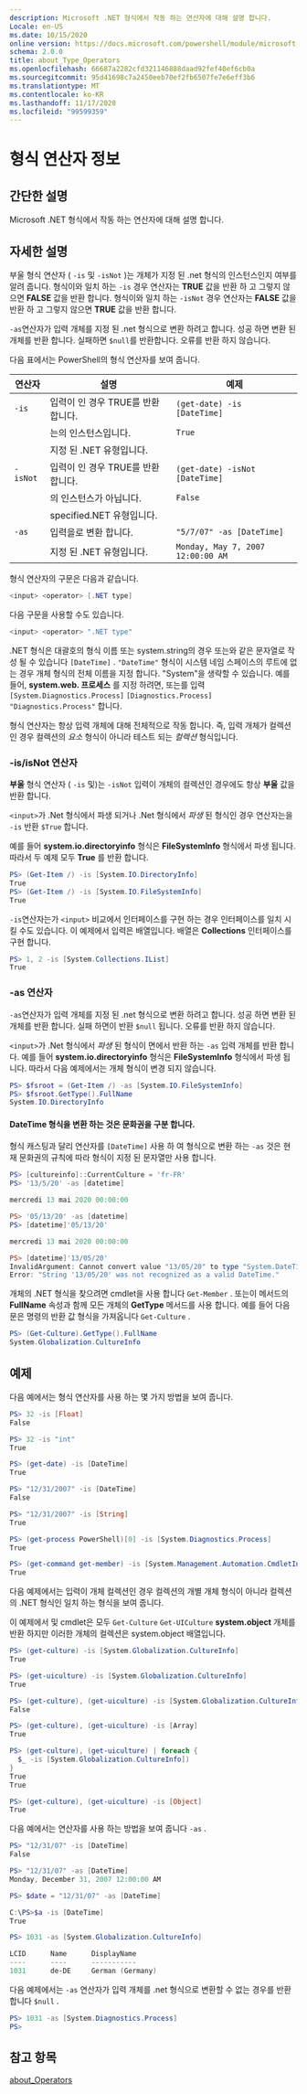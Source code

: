 ```yaml
---
description: Microsoft .NET 형식에서 작동 하는 연산자에 대해 설명 합니다.
Locale: en-US
ms.date: 10/15/2020
online version: https://docs.microsoft.com/powershell/module/microsoft.powershell.core/about/about_type_operators?view=powershell-7.2&WT.mc_id=ps-gethelp
schema: 2.0.0
title: about_Type_Operators
ms.openlocfilehash: 66687a2282cfd321146888daad92fef40ef6cb0a
ms.sourcegitcommit: 95d41698c7a2450eeb70ef2fb6507fe7e6eff3b6
ms.translationtype: MT
ms.contentlocale: ko-KR
ms.lasthandoff: 11/17/2020
ms.locfileid: "99599359"
---
```

# <a name="about-type-operators"></a>형식 연산자 정보

## <a name="short-description"></a>간단한 설명
Microsoft .NET 형식에서 작동 하는 연산자에 대해 설명 합니다.

## <a name="long-description"></a>자세한 설명

부울 형식 연산자 ( `-is` 및 `-isNot` )는 개체가 지정 된 .net 형식의 인스턴스인지 여부를 알려 줍니다. 형식이와 일치 하는 `-is` 경우 연산자는 **TRUE** 값을 반환 하 고 그렇지 않으면 **FALSE** 값을 반환 합니다. 형식이와 일치 하는 `-isNot` 경우 연산자는 **FALSE** 값을 반환 하 고 그렇지 않으면 **TRUE** 값을 반환 합니다.

`-as`연산자가 입력 개체를 지정 된 .net 형식으로 변환 하려고 합니다. 성공 하면 변환 된 개체를 반환 합니다. 실패하면 `$null`를 반환합니다. 오류를 반환 하지 않습니다.

다음 표에서는 PowerShell의 형식 연산자를 보여 줍니다.

|연산자|설명                |예제                          |
|--------|---------------------------|---------------------------------|
|`-is`   |입력이 인 경우 TRUE를 반환 합니다.|`(get-date) -is [DateTime]`      |
|        |는의 인스턴스입니다.      |`True`                           |
|        |지정 된 .NET 유형입니다.       |                                 |
|`-isNot`|입력이 인 경우 TRUE를 반환 합니다.|`(get-date) -isNot [DateTime]`   |
|        |의 인스턴스가 아닙니다.     |`False`                          |
|        |specified.NET 유형입니다.        |                                 |
|`-as`   |입력을로 변환 합니다.  |`"5/7/07" -as [DateTime]`        |
|        |지정 된 .NET 유형입니다.       |`Monday, May 7, 2007 12:00:00 AM`|

형식 연산자의 구문은 다음과 같습니다.

```powershell
<input> <operator> [.NET type]
```

다음 구문을 사용할 수도 있습니다.

```powershell
<input> <operator> ".NET type"
```

.NET 형식은 대괄호의 형식 이름 또는 system.string의 경우 또는와 같은 문자열로 작성 될 수 있습니다 `[DateTime]` . `"DateTime"`  형식이 시스템 네임 스페이스의 루트에 없는 경우 개체 형식의 전체 이름을 지정 합니다. "System"을 생략할 수 있습니다. 예를 들어, **system.web. 프로세스** 를 지정 하려면, 또는를 입력 `[System.Diagnostics.Process]` `[Diagnostics.Process]` `"Diagnostics.Process"` 합니다.

형식 연산자는 항상 입력 개체에 대해 전체적으로 작동 합니다. 즉, 입력 개체가 컬렉션인 경우 컬렉션의 _요소_ 형식이 아니라 테스트 되는 _컬렉션_ 형식입니다.

### <a name="-isisnot-operators"></a>-is/isNot 연산자

**부울** 형식 연산자 ( `-is` 및)는 `-isNot` 입력이 개체의 컬렉션인 경우에도 항상 **부울** 값을 반환 합니다.

`<input>`가 .Net 형식에서 파생 되거나 .Net 형식에서 _파생_ 된 형식인 경우 연산자는을 `-is` 반환 `$True` 합니다.

예를 들어 **system.io.directoryinfo** 형식은 **FileSystemInfo** 형식에서 파생 됩니다. 따라서 두 예제 모두 **True** 를 반환 합니다.

```powershell
PS> (Get-Item /) -is [System.IO.DirectoryInfo]
True
PS> (Get-Item /) -is [System.IO.FileSystemInfo]
True
```

`-is`연산자는가 `<input>` 비교에서 인터페이스를 구현 하는 경우 인터페이스를 일치 시킬 수도 있습니다. 이 예제에서 입력은 배열입니다. 배열은 **Collections** 인터페이스를 구현 합니다.

```powershell
PS> 1, 2 -is [System.Collections.IList]
True
```

### <a name="-as-operator"></a>-as 연산자

`-as`연산자가 입력 개체를 지정 된 .net 형식으로 변환 하려고 합니다. 성공 하면 변환 된 개체를 반환 합니다. 실패 하면이 반환 `$null` 됩니다. 오류를 반환 하지 않습니다.

`<input>`가 .Net 형식에서 _파생_ 된 형식이 면에서 반환 하는 `-as`  입력 개체를 반환 합니다. 예를 들어 **system.io.directoryinfo** 형식은 **FileSystemInfo** 형식에서 파생 됩니다. 따라서 다음 예제에서는 개체 형식이 변경 되지 않습니다.

```powershell
PS> $fsroot = (Get-Item /) -as [System.IO.FileSystemInfo]
PS> $fsroot.GetType().FullName
System.IO.DirectoryInfo
```

#### <a name="converting-the-datetime-type-is-culture-sensitive"></a>DateTime 형식을 변환 하는 것은 문화권을 구분 합니다.

형식 캐스팅과 달리 연산자를 `[DateTime]` 사용 하 여 형식으로 변환 하는 `-as` 것은 현재 문화권의 규칙에 따라 형식이 지정 된 문자열만 사용 합니다.

```powershell
PS> [cultureinfo]::CurrentCulture = 'fr-FR'
PS> '13/5/20' -as [datetime]

mercredi 13 mai 2020 00:00:00

PS> '05/13/20' -as [datetime]
PS> [datetime]'05/13/20'

mercredi 13 mai 2020 00:00:00

PS> [datetime]'13/05/20'
InvalidArgument: Cannot convert value "13/05/20" to type "System.DateTime".
Error: "String '13/05/20' was not recognized as a valid DateTime."
```

개체의 .NET 형식을 찾으려면 cmdlet을 사용 합니다 `Get-Member` . 또는이 메서드의 **FullName** 속성과 함께 모든 개체의 **GetType** 메서드를 사용 합니다. 예를 들어 다음 문은 명령의 반환 값 형식을 가져옵니다 `Get-Culture` .

```powershell
PS> (Get-Culture).GetType().FullName
System.Globalization.CultureInfo
```

## <a name="examples"></a>예제

다음 예에서는 형식 연산자를 사용 하는 몇 가지 방법을 보여 줍니다.

```powershell
PS> 32 -is [Float]
False

PS> 32 -is "int"
True

PS> (get-date) -is [DateTime]
True

PS> "12/31/2007" -is [DateTime]
False

PS> "12/31/2007" -is [String]
True

PS> (get-process PowerShell)[0] -is [System.Diagnostics.Process]
True

PS> (get-command get-member) -is [System.Management.Automation.CmdletInfo]
True
```

다음 예제에서는 입력이 개체 컬렉션인 경우 컬렉션의 개별 개체 형식이 아니라 컬렉션의 .NET 형식인 일치 하는 형식을 보여 줍니다.

이 예제에서 및 cmdlet은 모두 `Get-Culture` `Get-UICulture` **system.object** 개체를 반환 하지만 이러한 개체의 컬렉션은 system.object 배열입니다.

```powershell
PS> (get-culture) -is [System.Globalization.CultureInfo]
True

PS> (get-uiculture) -is [System.Globalization.CultureInfo]
True

PS> (get-culture), (get-uiculture) -is [System.Globalization.CultureInfo]
False

PS> (get-culture), (get-uiculture) -is [Array]
True

PS> (get-culture), (get-uiculture) | foreach {
  $_ -is [System.Globalization.CultureInfo])
}
True
True

PS> (get-culture), (get-uiculture) -is [Object]
True
```

다음 예에서는 연산자를 사용 하는 방법을 보여 줍니다 `-as` .

```powershell
PS> "12/31/07" -is [DateTime]
False

PS> "12/31/07" -as [DateTime]
Monday, December 31, 2007 12:00:00 AM

PS> $date = "12/31/07" -as [DateTime]

C:\PS>$a -is [DateTime]
True

PS> 1031 -as [System.Globalization.CultureInfo]

LCID      Name      DisplayName
----      ----      -----------
1031      de-DE     German (Germany)
```

다음 예제에서는 `-as` 연산자가 입력 개체를 .net 형식으로 변환할 수 없는 경우를 반환 합니다 `$null` .

```powershell
PS> 1031 -as [System.Diagnostics.Process]
PS>
```

## <a name="see-also"></a>참고 항목

[about_Operators](about_Operators.md)
